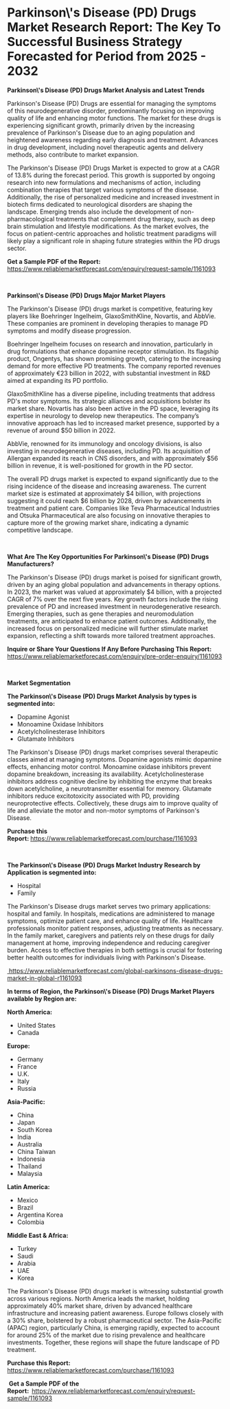 <p><h1>Parkinson\'s Disease (PD) Drugs Market Research Report: The Key To Successful Business Strategy Forecasted for Period from 2025 - 2032</h1></p><p><strong>Parkinson\'s Disease (PD) Drugs Market Analysis and Latest Trends</strong></p>
<p><p>Parkinson's Disease (PD) Drugs are essential for managing the symptoms of this neurodegenerative disorder, predominantly focusing on improving quality of life and enhancing motor functions. The market for these drugs is experiencing significant growth, primarily driven by the increasing prevalence of Parkinson's Disease due to an aging population and heightened awareness regarding early diagnosis and treatment. Advances in drug development, including novel therapeutic agents and delivery methods, also contribute to market expansion.</p><p>The Parkinson's Disease (PD) Drugs Market is expected to grow at a CAGR of 13.8% during the forecast period. This growth is supported by ongoing research into new formulations and mechanisms of action, including combination therapies that target various symptoms of the disease. Additionally, the rise of personalized medicine and increased investment in biotech firms dedicated to neurological disorders are shaping the landscape. Emerging trends also include the development of non-pharmacological treatments that complement drug therapy, such as deep brain stimulation and lifestyle modifications. As the market evolves, the focus on patient-centric approaches and holistic treatment paradigms will likely play a significant role in shaping future strategies within the PD drugs sector.</p></p>
<p><strong>Get a Sample PDF of the Report:&nbsp;</strong> <a href="https://www.reliablemarketforecast.com/enquiry/request-sample/1161093?utm_campaign=1141&utm_medium=2&utm_source=Github&utm_content=ia&utm_term=19042025&utm_id=parkinsons-disease-pd-drugs">https://www.reliablemarketforecast.com/enquiry/request-sample/1161093</a></p>
<p>&nbsp;</p>
<p><strong>Parkinson\'s Disease (PD) Drugs Major Market Players</strong></p>
<p><p>The Parkinson's Disease (PD) drugs market is competitive, featuring key players like Boehringer Ingelheim, GlaxoSmithKline, Novartis, and AbbVie. These companies are prominent in developing therapies to manage PD symptoms and modify disease progression.</p><p>Boehringer Ingelheim focuses on research and innovation, particularly in drug formulations that enhance dopamine receptor stimulation. Its flagship product, Ongentys, has shown promising growth, catering to the increasing demand for more effective PD treatments. The company reported revenues of approximately €23 billion in 2022, with substantial investment in R&D aimed at expanding its PD portfolio.</p><p>GlaxoSmithKline has a diverse pipeline, including treatments that address PD's motor symptoms. Its strategic alliances and acquisitions bolster its market share. Novartis has also been active in the PD space, leveraging its expertise in neurology to develop new therapeutics. The company’s innovative approach has led to increased market presence, supported by a revenue of around $50 billion in 2022.</p><p>AbbVie, renowned for its immunology and oncology divisions, is also investing in neurodegenerative diseases, including PD. Its acquisition of Allergan expanded its reach in CNS disorders, and with approximately $56 billion in revenue, it is well-positioned for growth in the PD sector.</p><p>The overall PD drugs market is expected to expand significantly due to the rising incidence of the disease and increasing awareness. The current market size is estimated at approximately $4 billion, with projections suggesting it could reach $6 billion by 2028, driven by advancements in treatment and patient care. Companies like Teva Pharmaceutical Industries and Otsuka Pharmaceutical are also focusing on innovative therapies to capture more of the growing market share, indicating a dynamic competitive landscape.</p></p>
<p>&nbsp;</p>
<p><strong>What Are The Key Opportunities For Parkinson\'s Disease (PD) Drugs Manufacturers?</strong></p>
<p><p>The Parkinson's Disease (PD) drugs market is poised for significant growth, driven by an aging global population and advancements in therapy options. In 2023, the market was valued at approximately $4 billion, with a projected CAGR of 7% over the next five years. Key growth factors include the rising prevalence of PD and increased investment in neurodegenerative research. Emerging therapies, such as gene therapies and neuromodulation treatments, are anticipated to enhance patient outcomes. Additionally, the increased focus on personalized medicine will further stimulate market expansion, reflecting a shift towards more tailored treatment approaches.</p></p>
<p><strong>Inquire or Share Your Questions If Any Before Purchasing This Report:</strong> <a href="https://www.reliablemarketforecast.com/enquiry/pre-order-enquiry/1161093?utm_campaign=1141&utm_medium=2&utm_source=Github&utm_content=ia&utm_term=19042025&utm_id=parkinsons-disease-pd-drugs">https://www.reliablemarketforecast.com/enquiry/pre-order-enquiry/1161093</a></p>
<p>&nbsp;</p>
<p><strong>Market Segmentation</strong></p>
<p><strong>The Parkinson\'s Disease (PD) Drugs Market Analysis by types is segmented into:</strong></p>
<p><ul><li>Dopamine Agonist</li><li>Monoamine Oxidase Inhibitors</li><li>Acetylcholinesterase Inhibitors</li><li>Glutamate Inhibitors</li></ul></p>
<p><p>The Parkinson's Disease (PD) drugs market comprises several therapeutic classes aimed at managing symptoms. Dopamine agonists mimic dopamine effects, enhancing motor control. Monoamine oxidase inhibitors prevent dopamine breakdown, increasing its availability. Acetylcholinesterase inhibitors address cognitive decline by inhibiting the enzyme that breaks down acetylcholine, a neurotransmitter essential for memory. Glutamate inhibitors reduce excitotoxicity associated with PD, providing neuroprotective effects. Collectively, these drugs aim to improve quality of life and alleviate the motor and non-motor symptoms of Parkinson's Disease.</p></p>
<p><strong>Purchase this Report:&nbsp;</strong><a href="https://www.reliablemarketforecast.com/purchase/1161093?utm_campaign=1141&utm_medium=2&utm_source=Github&utm_content=ia&utm_term=19042025&utm_id=parkinsons-disease-pd-drugs">https://www.reliablemarketforecast.com/purchase/1161093</a></p>
<p>&nbsp;</p>
<p><strong>The Parkinson\'s Disease (PD) Drugs Market Industry Research by Application is segmented into:</strong></p>
<p><ul><li>Hospital</li><li>Family</li></ul></p>
<p><p>The Parkinson's Disease drugs market serves two primary applications: hospital and family. In hospitals, medications are administered to manage symptoms, optimize patient care, and enhance quality of life. Healthcare professionals monitor patient responses, adjusting treatments as necessary. In the family market, caregivers and patients rely on these drugs for daily management at home, improving independence and reducing caregiver burden. Access to effective therapies in both settings is crucial for fostering better health outcomes for individuals living with Parkinson's Disease.</p></p>
<p><a href="https://www.reliablemarketforecast.com/global-parkinsons-disease-drugs-market-in-global-r1161093?utm_campaign=1141&utm_medium=2&utm_source=Github&utm_content=ia&utm_term=19042025&utm_id=parkinsons-disease-pd-drugs">&nbsp;https://www.reliablemarketforecast.com/global-parkinsons-disease-drugs-market-in-global-r1161093</a></p>
<p><strong>In terms of Region, the Parkinson\'s Disease (PD) Drugs Market Players available by Region are:</strong></p>
<p>
    <p> <strong> North America: </strong>
        <ul>
            <li>United States</li>
            <li>Canada</li>
        </ul>
        </p> 
    <p> <strong> Europe: </strong>
        <ul>
            <li>Germany</li>
            <li>France</li>
            <li>U.K.</li>
            <li>Italy</li>
            <li>Russia</li>
        </ul>
        </p> 
    <p> <strong> Asia-Pacific: </strong>
        <ul>
            <li>China</li>
            <li>Japan</li>
            <li>South Korea</li>
            <li>India</li>
            <li>Australia</li>
            <li>China Taiwan</li>
            <li>Indonesia</li>
            <li>Thailand</li>
            <li>Malaysia</li>
        </ul>
        </p> 
    <p> <strong> Latin America: </strong>
        <ul>
            <li>Mexico</li>
            <li>Brazil</li>
            <li>Argentina Korea</li>
            <li>Colombia</li>
        </ul>
        </p> 
    <p> <strong> Middle East & Africa: </strong>
        <ul>
            <li>Turkey</li>
            <li>Saudi</li>
            <li>Arabia</li>
            <li>UAE</li>
            <li>Korea</li>
        </ul>
    </p>
    </p>
<p><p>The Parkinson's Disease (PD) drugs market is witnessing substantial growth across various regions. North America leads the market, holding approximately 40% market share, driven by advanced healthcare infrastructure and increasing patient awareness. Europe follows closely with a 30% share, bolstered by a robust pharmaceutical sector. The Asia-Pacific (APAC) region, particularly China, is emerging rapidly, expected to account for around 25% of the market due to rising prevalence and healthcare investments. Together, these regions will shape the future landscape of PD treatment.</p></p>
<p><strong>Purchase this Report: </strong><a href="https://www.reliablemarketforecast.com/purchase/1161093?utm_campaign=1141&utm_medium=2&utm_source=Github&utm_content=ia&utm_term=19042025&utm_id=parkinsons-disease-pd-drugs">https://www.reliablemarketforecast.com/purchase/1161093</a></p>
<p>&nbsp;<strong>Get a Sample PDF of the Report:&nbsp;&nbsp;</strong><a href="https://www.reliablemarketforecast.com/enquiry/request-sample/1161093?utm_campaign=1141&utm_medium=2&utm_source=Github&utm_content=ia&utm_term=19042025&utm_id=parkinsons-disease-pd-drugs">https://www.reliablemarketforecast.com/enquiry/request-sample/1161093</a></p>
<p><strong></strong></p>
<p><p></p><p></p><p></p></p>